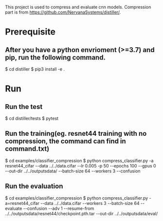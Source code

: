 

This project is used to compress and evaluate cnn models. Compression part is from https://github.com/NervanaSystems/distiller/. 

# Prerequisite
## After you have a python envrioment (>=3.7) and pip, run the following command.
$ cd distiller
$ pip3 install -e .

# Run
## Run the test
$ cd distiller/tests
$ pytest

## Run the training(eg. resnet44 training with no compression, the command can find in command.txt)
$ cd examples/classifier_compression
$ python compress_classifier.py -a resnet44_cifar --data ../../data.cifar --lr 0.005 -p 50 --epochs 100 --gpus 0 --out-dir ../../outputsdata/ --batch-size 64 --workers 3 --confusion

## Run the evaluation
$ cd examples/classifier_compression
$ python compress_classifier.py -a=resnet44_cifar --data ../../data.cifar --workers 3 --batch-size 64 --evaluate --confusion --adv 1 --resume-from ../../outputsdata/resnet44/checkpoint.pth.tar --out-dir ../../outputsdata/eval/


